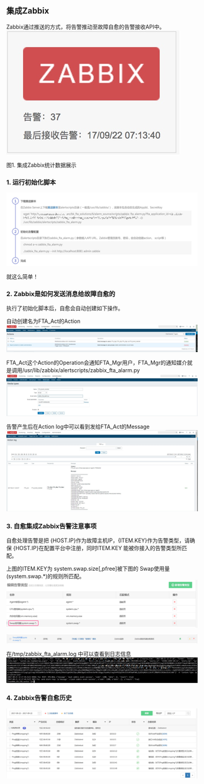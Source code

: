 ## 集成Zabbix

Zabbix通过推送的方式，将告警推动至故障自愈的告警接收API中。 
![-w228](media/15060385121293.jpg)

图1. 集成Zabbix统计数据展示


### 1. 运行初始化脚本
![](media/15060403024197.jpg)

就这么简单！

### 2. Zabbix是如何发送消息给故障自愈的
执行了初始化脚本后，自愈会自动创建如下操作。

自动创建名为FTA_Act的Action
![](media/15060403626099.jpg)

FTA_Act这个Action的Operation会通知FTA_Mgr用户，FTA_Mgr的通知媒介就是调用/usr/lib/zabbix/alertscripts/zabbix_fta_alarm.py 
![](media/15060409949390.jpg)

告警产生后在Action log中可以看到发给FTA_Act的Message
![](media/15060403778865.jpg)


### 3. 自愈集成Zabbix告警注意事项
自愈处理告警是把 {HOST.IP}作为故障主机IP，{ITEM.KEY}作为告警类型，请确保 {HOST.IP}在配置平台中注册，同时ITEM.KEY 能被你接入的告警类型所匹配。

上图的ITEM.KEY为 system.swap.size[,pfree]被下图的 Swap使用量(system.swap.*)的规则所匹配。
![](media/15060407047244.jpg)

![](media/15060408193567.jpg)

在/tmp/zabbix_fta_alarm.log 中可以查看到日志信息
![](media/15060409189531.jpg)

### 4. Zabbix告警自愈历史
![](media/15060131567224.jpg)


